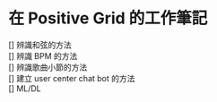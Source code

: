 # 在 Positive Grid 的工作筆記

[] 辨識和弦的方法  
[] 辨識 BPM 的方法  
[] 辨識歌曲小節的方法  
[] 建立 user center chat bot 的方法  
[] ML/DL  
